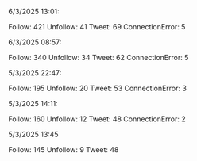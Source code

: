 6/3/2025 13:01:

Follow: 421
Unfollow: 41
Tweet: 69
ConnectionError: 5


6/3/2025 08:57:

Follow: 340
Unfollow: 34
Tweet: 62
ConnectionError: 5


5/3/2025 22:47:

Follow: 195
Unfollow: 20
Tweet: 53
ConnectionError: 3


5/3/2025 14:11:

Follow: 160
Unfollow: 12
Tweet: 48
ConnectionError: 2


5/3/2025 13:45

Follow: 145
Unfollow: 9
Tweet: 48
